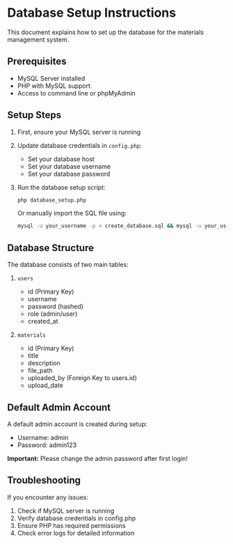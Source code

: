 # Database Setup Instructions

This document explains how to set up the database for the materials management system.

## Prerequisites
- MySQL Server installed
- PHP with MySQL support
- Access to command line or phpMyAdmin

## Setup Steps

1. First, ensure your MySQL server is running

2. Update database credentials in `config.php`:
   - Set your database host
   - Set your database username
   - Set your database password

3. Run the database setup script:
   ```bash
   php database_setup.php
   ```

   Or manually import the SQL file using:
   ```bash
   mysql -u your_username -p < create_database.sql && mysql -u your_username -p study_materials < schema.sql
   ```

## Database Structure

The database consists of two main tables:

1. `users`
   - id (Primary Key)
   - username
   - password (hashed)
   - role (admin/user)
   - created_at

2. `materials`
   - id (Primary Key)
   - title
   - description
   - file_path
   - uploaded_by (Foreign Key to users.id)
   - upload_date

## Default Admin Account
A default admin account is created during setup:
- Username: admin
- Password: admin123

**Important:** Please change the admin password after first login!

## Troubleshooting

If you encounter any issues:
1. Check if MySQL server is running
2. Verify database credentials in config.php
3. Ensure PHP has required permissions
4. Check error logs for detailed information